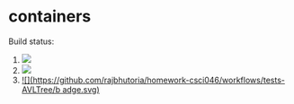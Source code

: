 # containers

Build status:

1. [![](https://github.com/rajbhutoria/homework-csci046/workflows/tests-BST/badge.svg)](https://github.com/mikeizbicki/containers/actions?query=workflow%3Atests-BST)
1. [![](https://github.com/rajbhutoria/homework-csci046/workflows/tests-BinaryTree/badge.svg)](https://github.com/mikeizbicki/containers/actions?query=workflow%3Atests-BinaryTree)
1. [![](https://github.com/rajbhutoria/homework-csci046/workflows/tests-AVLTree/b    adge.svg)](https://github.com/mikeizbicki/containers/actions?query=workflow%3Atests-AVLTree)
